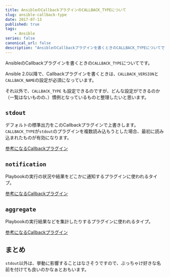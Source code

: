 ```yaml
---
title: AnsibleのCallbackプラグインのCALLBACK_TYPEについて
slug: ansible-callback-type
date: 2017-07-13
published: true
tags:
    - Ansible
series: false
canonical_url: false
description: "AnsibleのCallbackプラグインを書くときのCALLBACK_TYPEについてです。"
---
```


AnsibleのCallbackプラグインを書くときの`CALLBACK_TYPE`についてです。

Ansible 2.0以降で、Callbackプラグインを書くときは、`CALLBACK_VERSION`と`CALLBACK_NAME`の設定が必須になっています。

それ以外で、`CALLBACK_TYPE` も設定できるのですが、どんな設定ができるのか（一覧はないものの、）慣例となっているものと整理したいと思います。

<!--more-->

## `stdout`

デフォルトの標準出力をこのCallbackプラグインで上書きします。`CALLBACK_TYPE`が`stdout`のプラグインを複数読み込もうとした場合、最初に読み込まれたものが有効になります。

[参考になるCallbackプラグイン](https://github.com/ansible/ansible/blob/devel/lib/ansible/plugins/callback/oneline.py)

## `notification`

Playbookの実行の状況や結果をどこかに通知するプラグインに使われるタイプ。

[参考になるCallbackプラグイン](https://github.com/ansible/ansible/blob/devel/lib/ansible/plugins/callback/slack.py)

## `aggregate`

Playbookの実行結果などを集計したりするプラグインに使われるタイプ。

[参考になるCallbackプラグイン](https://github.com/ansible/ansible/blob/devel/lib/ansible/plugins/callback/logstash.py)

## まとめ

`stdout`以外は、挙動に影響することはなさそうですので、ぶっちゃけ好きな名前を付けても良いのかなぁとおもいます。


